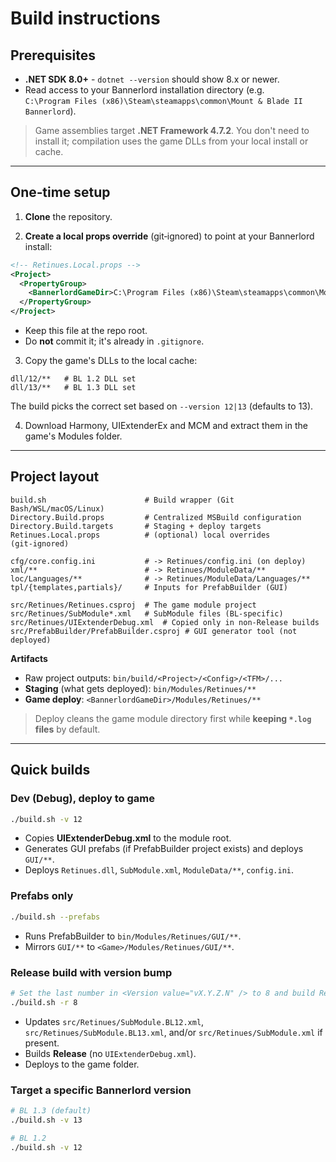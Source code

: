 # Build instructions

## Prerequisites

- **.NET SDK 8.0+** - `dotnet --version` should show 8.x or newer.
- Read access to your Bannerlord installation directory (e.g.  
  `C:\Program Files (x86)\Steam\steamapps\common\Mount & Blade II Bannerlord`).

> Game assemblies target **.NET Framework 4.7.2**. You don't need to install it; compilation uses the game DLLs from your local install or cache.

---

## One‑time setup

1) **Clone** the repository.

2) **Create a local props override** (git‑ignored) to point at your Bannerlord install:

```xml
<!-- Retinues.Local.props -->
<Project>
  <PropertyGroup>
    <BannerlordGameDir>C:\Program Files (x86)\Steam\steamapps\common\Mount &amp; Blade II Bannerlord</BannerlordGameDir>
  </PropertyGroup>
</Project>
```

- Keep this file at the repo root.
- Do **not** commit it; it's already in `.gitignore`.

3) Copy the game's DLLs to the local cache:
```
dll/12/**   # BL 1.2 DLL set
dll/13/**   # BL 1.3 DLL set
```
The build picks the correct set based on `--version 12|13` (defaults to 13).

4) Download Harmony, UIExtenderEx and MCM and extract them in the game's Modules folder.
---

## Project layout

```
build.sh                      # Build wrapper (Git Bash/WSL/macOS/Linux)
Directory.Build.props         # Centralized MSBuild configuration
Directory.Build.targets       # Staging + deploy targets
Retinues.Local.props          # (optional) local overrides (git‑ignored)

cfg/core.config.ini           # -> Retinues/config.ini (on deploy)
xml/**                        # -> Retinues/ModuleData/**
loc/Languages/**              # -> Retinues/ModuleData/Languages/**
tpl/{templates,partials}/     # Inputs for PrefabBuilder (GUI)

src/Retinues/Retinues.csproj  # The game module project
src/Retinues/SubModule*.xml   # SubModule files (BL‑specific)
src/Retinues/UIExtenderDebug.xml  # Copied only in non‑Release builds
src/PrefabBuilder/PrefabBuilder.csproj # GUI generator tool (not deployed)
```

**Artifacts**
- Raw project outputs: `bin/build/<Project>/<Config>/<TFM>/...`
- **Staging** (what gets deployed): `bin/Modules/Retinues/**`
- **Game deploy**: `<BannerlordGameDir>/Modules/Retinues/**`

> Deploy cleans the game module directory first while **keeping `*.log` files** by default.

---

## Quick builds

### Dev (Debug), deploy to game
```bash
./build.sh -v 12
```
- Copies **UIExtenderDebug.xml** to the module root.
- Generates GUI prefabs (if PrefabBuilder project exists) and deploys `GUI/**`.
- Deploys `Retinues.dll`, `SubModule.xml`, `ModuleData/**`, `config.ini`.

### Prefabs only
```bash
./build.sh --prefabs
```
- Runs PrefabBuilder to `bin/Modules/Retinues/GUI/**`.
- Mirrors `GUI/**` to `<Game>/Modules/Retinues/GUI/**`.

### Release build with version bump
```bash
# Set the last number in <Version value="vX.Y.Z.N" /> to 8 and build Release
./build.sh -r 8
```
- Updates `src/Retinues/SubModule.BL12.xml`, `src/Retinues/SubModule.BL13.xml`, and/or `src/Retinues/SubModule.xml` if present.
- Builds **Release** (no `UIExtenderDebug.xml`).
- Deploys to the game folder.

### Target a specific Bannerlord version
```bash
# BL 1.3 (default)
./build.sh -v 13

# BL 1.2
./build.sh -v 12
```

